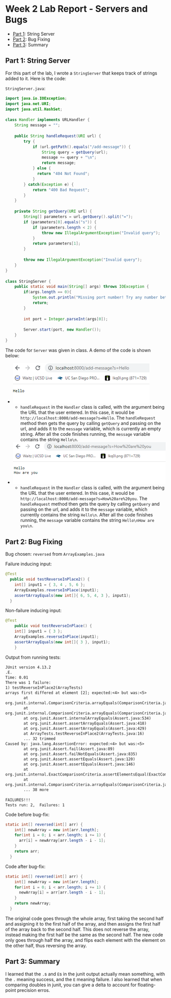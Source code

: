 # Week 2 Lab Report - Servers and Bugs

- [Part 1](#part-1-string-server): String Server
- [Part 2](#part-2-bug-fixing): Bug Fixing
- [Part 3](#part-3-summary): Summary

## Part 1: String Server
For this part of the lab, I wrote a `StringServer` that keeps track of strings
added to it. Here is the code:

`StringServer.java`:
```java
import java.io.IOException;
import java.net.URI;
import java.util.HashSet;

class Handler implements URLHandler {
    String message = "";

    public String handleRequest(URI url) {
        try {
            if (url.getPath().equals("/add-message")) {
                String query = getQuery(url);
                message += query + "\n";
                return message;
            } else {
              return "404 Not Found";
            }
        } catch(Exception e) {
            return "400 Bad Request";
        }
    }

    private String getQuery(URI url) {
        String[] parameters = url.getQuery().split("=");
        if (parameters[0].equals("s")) {
            if (parameters.length < 2) {
                throw new IllegalArgumentException("Invalid query");
            }
            return parameters[1];
        }

        throw new IllegalArgumentException("Invalid query");
    }
}

class StringServer {
    public static void main(String[] args) throws IOException {
        if(args.length == 0){
            System.out.println("Missing port number! Try any number between 1024 to 49151");
            return;
        }

        int port = Integer.parseInt(args[0]);

        Server.start(port, new Handler());
    }
}
```

The code for `Server` was given in class. A demo of the code is shown below:

- ![](StringServer1.png)
  - `handleRequest` in the `Handler` class is called, with the argument being 
  the URL that the user entered. In this case, it would be
  `http://localhost:8000/add-message?s=Hello`. The `handleRequest` method then
  gets the query by calling `getQuery` and passing on the url, and adds it to 
  the `message` variable, which is currently an empty string. After all the code
  finishes running, the `message` variable contains the string `Hello\n`.
- ![](StringServer2.png)
  - `handleRequest` in the `Handler` class is called, with the argument being
  the URL that the user entered. In this case, it would be
  `http://localhost:8000/add-message?s=How%20are%20you`. The `handleRequest` 
  method then gets the query by calling `getQuery` and passing on the url, and
  adds it to the `message` variable, which currently contains the string
  `Hello\n`. After all the code finishes running, the `message` variable 
  contains the string `Hello\nHow are you\n`.

## Part 2: Bug Fixing

Bug chosen: `reversed` from `ArrayExamples.java`

Failure inducing input:
```java
@Test
  public void testReverseInPlace2() {
    int[] input1 = { 3, 4 , 5, 6 };
    ArrayExamples.reverseInPlace(input1);
    assertArrayEquals(new int[]{ 6, 5, 4, 3 }, input1);
  }
```

Non-failure inducing input:
```java
@Test 
	public void testReverseInPlace() {
    int[] input1 = { 3 };
    ArrayExamples.reverseInPlace(input1);
    assertArrayEquals(new int[]{ 3 }, input1);
	}
```

Output from running tests:
```
JUnit version 4.13.2
.E.
Time: 0.01
There was 1 failure:
1) testReverseInPlace2(ArrayTests)
arrays first differed at element [2]; expected:<4> but was:<5>
        at org.junit.internal.ComparisonCriteria.arrayEquals(ComparisonCriteria.java:78)
        at org.junit.internal.ComparisonCriteria.arrayEquals(ComparisonCriteria.java:28)
        at org.junit.Assert.internalArrayEquals(Assert.java:534)
        at org.junit.Assert.assertArrayEquals(Assert.java:418)
        at org.junit.Assert.assertArrayEquals(Assert.java:429)
        at ArrayTests.testReverseInPlace2(ArrayTests.java:16)
        ... 32 trimmed
Caused by: java.lang.AssertionError: expected:<4> but was:<5>
        at org.junit.Assert.fail(Assert.java:89)
        at org.junit.Assert.failNotEquals(Assert.java:835)
        at org.junit.Assert.assertEquals(Assert.java:120)
        at org.junit.Assert.assertEquals(Assert.java:146)
        at org.junit.internal.ExactComparisonCriteria.assertElementsEqual(ExactComparisonCriteria.java:8)
        at org.junit.internal.ComparisonCriteria.arrayEquals(ComparisonCriteria.java:76)
        ... 38 more

FAILURES!!!
Tests run: 2,  Failures: 1
```

Code before bug-fix:
```java
static int[] reversed(int[] arr) {
    int[] newArray = new int[arr.length];
    for(int i = 0; i < arr.length; i += 1) {
      arr[i] = newArray[arr.length - i - 1];
    }
    return arr;
  }
```

Code after bug-fix:
```java
static int[] reversed(int[] arr) {
    int[] newArray = new int[arr.length];
    for(int i = 0; i < arr.length; i += 1) {
      newArray[i] = arr[arr.length - i - 1];
    }
    return newArray;
  }
```
The original code goes through the whole array, first taking the second half and
assigning it to the first half of the array, and then assigns the first half of
the array back to the second half. This does not reverse the array, instead
making the first half be the same as the second half. The new code only goes
through half the array, and flips each element with the element on the other
half, thus reversing the array.

## Part 3: Summary

I learned that the `.`s and `E`s in the junit output actually mean something,
with the `.` meaning success, and the `E` meaning failure. I also learned that
when comparing doubles in junit, you can give a delta to account for
floating-point precision erros.